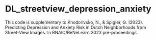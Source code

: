 # DL_streetview_depression_anxiety
This code is supplementary to Khodorivsko, N., & Spigler, G. (2023). Predicting Depression and Anxiety Risk in Dutch Neighborhoods from Street-View Images. In BNAIC/BeNeLearn 2023 pre-proceedings.

